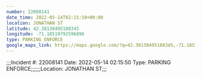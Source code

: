 ```yaml
---
number: 22008141
date_time: 2022-05-14T02:15:50+00:00
location: JONATHAN ST
latitude: 42.38138495188345
longitude: -71.18519792596896
type: PARKING ENFORCE
google_maps_link: https://maps.google.com/?q=42.38138495188345,-71.18519792596896
---
```


;;;Incident #: 22008141  Date: 2022-05-14 02:15:50   Type: PARKING ENFORCE;;;;;;Location: JONATHAN ST;;;

